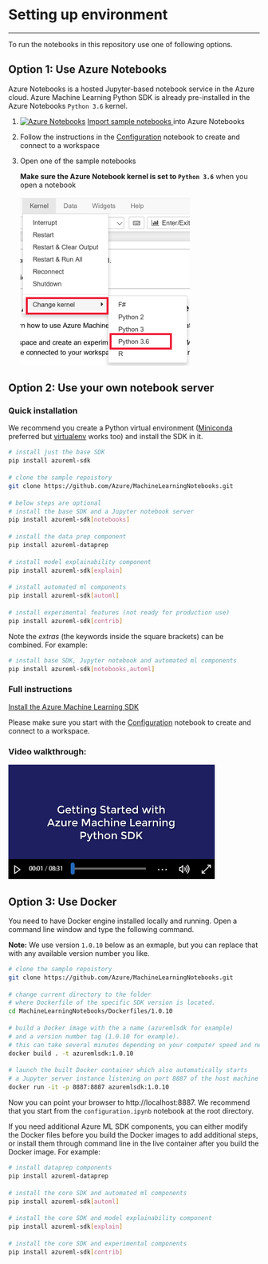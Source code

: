 # Setting up environment

---

To run the notebooks in this repository use one of following options.

## **Option 1: Use Azure Notebooks**
Azure Notebooks is a hosted Jupyter-based notebook service in the Azure cloud. Azure Machine Learning Python SDK is already pre-installed in the Azure Notebooks `Python 3.6` kernel.

1. [![Azure Notebooks](https://notebooks.azure.com/launch.png)](https://aka.ms/aml-clone-azure-notebooks)
[Import sample notebooks ](https://aka.ms/aml-clone-azure-notebooks) into Azure Notebooks
1. Follow the instructions in the [Configuration](configuration.ipynb) notebook to create and connect to a workspace
1. Open one of the sample notebooks

    **Make sure the Azure Notebook kernel is set to `Python 3.6`** when you open a notebook

    ![set kernel to Python 3.6](images/python36.png)

## **Option 2: Use your own notebook server**

### Quick installation
We recommend you create a Python virtual environment ([Miniconda](https://conda.io/miniconda.html) preferred but [virtualenv](https://virtualenv.pypa.io/en/latest/) works too) and install the SDK in it.
```sh
# install just the base SDK
pip install azureml-sdk

# clone the sample repoistory
git clone https://github.com/Azure/MachineLearningNotebooks.git

# below steps are optional
# install the base SDK and a Jupyter notebook server
pip install azureml-sdk[notebooks]

# install the data prep component
pip install azureml-dataprep

# install model explainability component
pip install azureml-sdk[explain]

# install automated ml components
pip install azureml-sdk[automl]

# install experimental features (not ready for production use)
pip install azureml-sdk[contrib]
```

Note the _extras_ (the keywords inside the square brackets) can be combined. For example:
```sh
# install base SDK, Jupyter notebook and automated ml components
pip install azureml-sdk[notebooks,automl]
```

### Full instructions
[Install the Azure Machine Learning SDK](https://docs.microsoft.com/en-us/azure/machine-learning/service/quickstart-create-workspace-with-python)

Please make sure you start with the [Configuration](configuration.ipynb) notebook to create and connect to a workspace.


### Video walkthrough:

[![Get Started video](images/yt_cover.png)](https://youtu.be/VIsXeTuW3FU)


## **Option 3: Use Docker**

You need to have Docker engine installed locally and running. Open a command line window and type the following command. 

__Note:__ We use version `1.0.10` below as an exmaple, but you can replace that with any available version number you like.

```sh
# clone the sample repoistory
git clone https://github.com/Azure/MachineLearningNotebooks.git

# change current directory to the folder 
# where Dockerfile of the specific SDK version is located.
cd MachineLearningNotebooks/Dockerfiles/1.0.10

# build a Docker image with the a name (azuremlsdk for example) 
# and a version number tag (1.0.10 for example).
# this can take several minutes depending on your computer speed and network bandwidth.
docker build . -t azuremlsdk:1.0.10

# launch the built Docker container which also automatically starts
# a Jupyter server instance listening on port 8887 of the host machine
docker run -it -p 8887:8887 azuremlsdk:1.0.10
```

Now you can point your browser to http://localhost:8887. We recommend that you start from the `configuration.ipynb` notebook at the root directory.

If you need additional Azure ML SDK components, you can either modify the Docker files before you build the Docker images to add additional steps, or install them through command line in the live container after you build the Docker image. For example:

```sh
# install dataprep components
pip install azureml-dataprep

# install the core SDK and automated ml components
pip install azureml-sdk[automl]

# install the core SDK and model explainability component
pip install azureml-sdk[explain]

# install the core SDK and experimental components
pip install azureml-sdk[contrib]
```